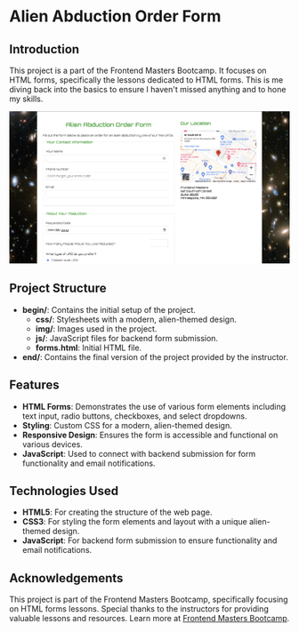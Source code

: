 # Alien Abduction Order Form

## Introduction

This project is a part of the Frontend Masters Bootcamp. It focuses on HTML forms, specifically the lessons dedicated to HTML forms. This is me diving back into the basics to ensure I haven't missed anything and to hone my skills.

![Screenshot](begin/img/screenshot.png)

## Project Structure

- **begin/**: Contains the initial setup of the project.
  - **css/**: Stylesheets with a modern, alien-themed design.
  - **img/**: Images used in the project.
  - **js/**: JavaScript files for backend form submission.
  - **forms.html**: Initial HTML file.
- **end/**: Contains the final version of the project provided by the instructor.

## Features

- **HTML Forms**: Demonstrates the use of various form elements including text input, radio buttons, checkboxes, and select dropdowns.
- **Styling**: Custom CSS for a modern, alien-themed design.
- **Responsive Design**: Ensures the form is accessible and functional on various devices.
- **JavaScript**: Used to connect with backend submission for form functionality and email notifications.

## Technologies Used

- **HTML5**: For creating the structure of the web page.
- **CSS3**: For styling the form elements and layout with a unique alien-themed design.
- **JavaScript**: For backend form submission to ensure functionality and email notifications.

## Acknowledgements

This project is part of the Frontend Masters Bootcamp, specifically focusing on HTML forms lessons. Special thanks to the instructors for providing valuable lessons and resources. Learn more at [Frontend Masters Bootcamp](https://frontendmasters.com/bootcamp/).
